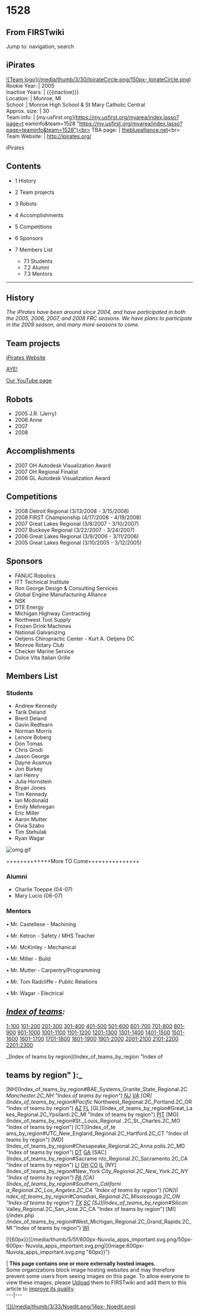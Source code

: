 # 1528

## From FIRSTwiki

Jump to: navigation, search

## iPirates

[![Team logo](/media/thumb/3/30/IpirateCircle.png/150px-
IpirateCircle.png)](Image:IpirateCircle.png "Team logo")<br>
Rookie Year: | 2005<br>
Inactive Years: | {{{inactive}}}<br>
Location: | Monroe, MI<br>
School: | Monroe High School & St Mary Catholic Central<br>
Approx. size: | 30<br>
Team info: | [my.usfirst.org](https://my.usfirst.org/myarea/index.lasso?page=t
eaminfo&team=1528 "https://my.usfirst.org/myarea/index.lasso?page=teaminfo&team=1528")<br>
TBA page: | [thebluealliance.net](http://www.thebluealliance.net/tbatv/team.php?team=1528 "http://www.thebluealliance.net/tbatv/team.php?team=1528")<br>
Team Website: | <http://ipirates.org/>

iPirates

## Contents

- 1 History
- 2 Team projects
- 3 Robots
- 4 Accomplishments
- 5 Competitions
- 6 Sponsors
- 7 Members List

  - 7.1 Students
  - 7.2 Alumni
  - 7.3 Mentors

--------------------------------------------------------------------------------

## History

_The iPirates have been around since 2004, and have participated in both the 2005, 2006, 2007, and 2008 FRC seasons. We have plans to participate in the 2009 season, and many more seasons to come._

## Team projects

[iPirates Website](http://www.iPirates.org "http://www.iPirates.org")

[AYE!](http://www.ipirates.org/ayeHome.php "http://www.ipirates.org/ayeHome.php")

[Our YouTube page](http://www.youtube.com/FRC1528 "http://www.youtube.com/FRC1528")

## Robots

- 2005 J.R. (Jerry)
- 2006 Anne
- 2007
- 2008

## Accomplishments

- 2007 OH Autodesk Visualization Award
- 2007 OH Regional Finalist
- 2006 GL Autodesk Visualization Award

## Competitions

- 2008 Detroit Regional (3/13/2008 - 3/15/2008)
- 2008 FIRST Championship (4/17/2008 - 4/19/2008)
- 2007 Great Lakes Regional (3/8/2007 - 3/10/2007)
- 2007 Buckeye Regional (3/22/2007 - 3/24/2007)
- 2006 Great Lakes Regional (3/9/2006 - 3/11/2006)
- 2005 Great Lakes Regional (3/10/2005 - 3/12/2005)

## Sponsors

- FANUC Robotics
- ITT Technical Institute
- Ron George Design & Consulting Services
- Global Engine Manufacturing Alliance
- NSK
- DTE Energy
- Michigan Highway Contracting
- Northwest Tool Supply
- Frozen Drink Machines
- National Galvanizing
- Oetjens Chiropractic Center - Kurt A. Oetjens DC
- Monroe Rotary Club
- Checker Marine Service
- Dolce Vita Italian Grille

## Members List

### Students

- Andrew Kennedy
- Tarik Deland
- Brent Deland
- Gavin Redfearn
- Norman Morris
- Lenore Boberg
- Don Tomas
- Chris Grodi
- Jason George
- Dayne Ausmus
- Jon Burkey
- Ian Henry
- Julia Hornstein
- Bryan Jones
- Tim Kennedy
- Ian Mcdonald
- Emily Mehregan
- Eric Miller
- Aaron Mutter
- Olvia Szabo
- Tim Stehulak
- Ryan Wagar

![omg.gif](http://i160.photobucket.com/albums/t173/painwithin151/omg.gif)

+++++++++++++More TO Come+++++++++++++++

### Alumni

- Charlie Toeppe (04-07)
- Mary Lucio (06-07)

### Mentors

• Mr. Castellese - Machining

• Mr. Ketron - Safety / MHS Teacher

• Mr. McKinley - Mechanical

• Mr. Miller - Build

• Mr. Mutter - Carpentry/Programming

• Mr. Tom Radcliffe - Public Relations

• Mr. Wagar - Electrical

## _[Index of teams](Index_of_teams "Index of teams"):_

[1-100](Index_of_teams#1-100 "Index of teams") [101-200](Index_of_teams#101-200 "Index of teams") [201-300](Index_of_teams#201-300 "Index of teams") [301-400](Index_of_teams#301-400 "Index of teams") [401-500](Index_of_teams#401-500 "Index of teams") [501-600](Index_of_teams#501-600 "Index of teams") [601-700](Index_of_teams#601-700 "Index of teams") [701-800](Index_of_teams#701-800 "Index of teams") [801-900](Index_of_teams#801-900 "Index of teams") [901-1000](Index_of_teams#901-1000 "Index of teams") [1001-1100](Index_of_teams#1001-1100 "Index of teams") [1101-1200](Index_of_teams#1101-1200 "Index of teams") [1201-1300](Index_of_teams#1201-1300 "Index of teams") [1301-1400](Index_of_teams#1301-1400 "Index of teams") [1401-1500](Index_of_teams#1401-1500 "Index of teams") [1501-1600](Index_of_teams#1501-1600 "Index of teams") [1601-1700](Index_of_teams#1601-1700 "Index of teams") [1701-1800](Index_of_teams#1701-1800 "Index of teams") [1801-1900](Index_of_teams#1801-1900 "Index of teams") [1901-2000](Index_of_teams#1901-2000 "Index of teams") [2001-2100](Index_of_teams#2001-2100 "Index of teams") [2101-2200](Index_of_teams#2101-2200 "Index of teams") [2201-2300](Index_of_teams#2201-2300 "Index of teams")

_[Index of teams by region](Index_of_teams_by_region "Index of

## teams by region" ):_

[NH](Index_of_teams_by_region#BAE_Systems_Granite_State_Regional.2C
_Manchester.2C_NH "Index of teams by region") [NJ](Index_of_teams_by_region#New_Jersey_Regional.2C_Trenton.2C_NJ "Index of teams by region") [VA](Index_of_teams_by_region#NASA.2FVCU_Regional.2C_Richmond.2C_VA "Index of teams by region") [OR](Index_of_teams_by_region#Pacific_
Northwest_Regional.2C_Portland.2C_OR "Index of teams by region") [AZ](Index_of_teams_by_region#Arizona_Regional.2C_Phoenix.2C_AZ "Index of teams by region") [FL](Index_of_teams_by_region#Florida_Regional.2C_Orlando.2C_FL "Index of teams by region") [GL](Index_of_teams_by_region#Great_La
kes_Regional.2C_Ypsilanti.2C_MI "Index of teams by region") [PIT](Index_of_teams_by_region#Pittsburgh_Regional.2C_Pittsburgh.2C_PA "Index of
teams by region") [MO](Index_of_teams_by_region#St._Louis_Regional
.2C_St._Charles.2C_MO "Index of teams by region") [CT](Index_of_te
ams_by_region#UTC_New_England_Regional.2C_Hartford.2C_CT "Index of teams by
region") [MD](Index_of_teams_by_region#Chesapeake_Regional.2C_Anna
polis.2C_MD "Index of teams by region") [DT](Index_of_teams_by_region#Detroit_Regional.2C_Detroit.2C_MI "Index of teams by region") [GA](Index_of_teams_by_region#Peachtree_Regional.2C_Duluth.2C_GA "Index of teams by region") [SAC](Index_of_teams_by_region#Sacrame
nto_Regional.2C_Sacramento.2C_CA "Index of teams by region") [LI](Index_of_teams_by_region#SBPLI_Long_Island_Regional.2C_Brentwood.2C_NY "Index
of teams by region") [OH](Index_of_teams_by_region#Buckeye_Regional.2C_Cleveland.2C_OH "Index of teams by region") [CO](Index_of_teams_by_region#Colorado_Regional.2C_Denver.2C_CO "Index of teams by region") [IL](Index_of_teams_by_region#Midwest_Regional.2C_Evanston.2C_IL "Index of teams by region") [NY](Index_of_teams_by_region#New_York
_City_Regional.2C_New_York.2C_NY "Index of teams by region") [PA](Index_of_teams_by_region#Philadelphia_Regional.2C_Philadelphia.2C_PA "Index of
teams by region") [CA](Index_of_teams_by_region#Southern_Californi
a_Regional.2C_Los_Angeles.2C_CA "Index of teams by region") [ON](I
ndex_of_teams_by_region#Canadian_Regional.2C_Mississauga.2C_ON "Index of teams
by region") [TX](Index_of_teams_by_region#Lone_Star_Regional.2C_Houston.2C_TX "Index of teams by region") [SC](Index_of_teams_by_region#Palmetto_Regional.2C_Columbia.2C_SC "Index of teams by region") [SJ](Index_of_teams_by_region#Silicon_
Valley_Regional.2C_San_Jose.2C_CA "Index of teams by region") [MI](/index.php
/Index_of_teams_by_region#West_Michigan_Regional.2C_Grand_Rapids.2C_MI "Index
of teams by region") [WI](Index_of_teams_by_region#Wisconsin_Regional.2C_Milwaukee.2C_WI "Index of teams by region")

[![60px}}](/media/thumb/5/5f/600px-Nuvola_apps_important.svg.png/50px-600px-
Nuvola_apps_important.svg.png)](Image:600px-
Nuvola_apps_important.svg.png "60px}}")

| **This page contains one or more externally hosted images.**<br>
Some organizations block image hosting websites and may therefore prevent some users from seeing images on this page. To allow everyone to view these images, please [Upload](http://www.wikipedia.org/wiki/Uploading_images "wikipedia:Uploading_images") them to FIRSTwiki and add them to this article to [improve its quality](FIRSTwiki:Style_guide "FIRSTwiki:Style
guide").<br>
---|---

[![](/media/thumb/3/33/Noedit.png/14px-
Noedit.png)](Image:Noedit.png)

